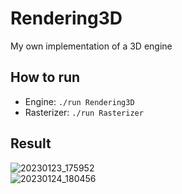 # Rendering3D
My own implementation of a 3D engine

## How to run
* Engine: `./run Rendering3D`
* Rasterizer: `./run Rasterizer`

## Result
![20230123_175952](https://user-images.githubusercontent.com/61402409/214102079-893e4df3-15ff-489a-960b-13c258c80832.gif)  
![20230124_180456](https://user-images.githubusercontent.com/61402409/214359852-4723ab4a-318d-4dd5-908a-0be952f369ba.gif)
